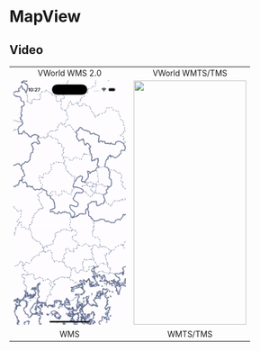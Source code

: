 # MapView

## Video
<table>
<tr align="center">
<td>VWorld WMS 2.0</td>
<td>VWorld WMTS/TMS</td>
</tr>
<tr style="border-bottom: hidden;">
<td><img src="/Documentation/Video.gif" style="padding:0; margin:0;" width="200px" height="434px"/></td>
<td><img src="/Documentation/video2.gif" style="padding:0; margin:0;" width="200px" height="434px"/></td>
</tr>
<tr align="center">
<td>WMS</td>
<td>WMTS/TMS</td>
</tr>
</table>